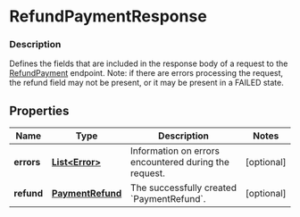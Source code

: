 
# RefundPaymentResponse

### Description

Defines the fields that are included in the response body of a request to the [RefundPayment](#endpoint-refunds-refundpayment) endpoint.  Note: if there are errors processing the request, the refund field may not be present, or it may be present in a FAILED state.

## Properties
Name | Type | Description | Notes
------------ | ------------- | ------------- | -------------
**errors** | [**List&lt;Error&gt;**](Error.md) | Information on errors encountered during the request. |  [optional]
**refund** | [**PaymentRefund**](PaymentRefund.md) | The successfully created &#x60;PaymentRefund&#x60;. |  [optional]



